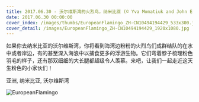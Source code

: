 ```yaml
---
title: 2017.06.30 - 沃尔维斯湾的火烈鸟，纳米比亚 (© Yva Momatiuk and John Eastcott/Minden Pictures)
date: 2017.06.30 00:00:00
cover_index: /images/thumbs/EuropeanFlamingo_ZH-CN10494194429_533x300.jpg
cover_detail: /images/EuropeanFlamingo_ZH-CN10494194429_1920x1080.jpg
---
```


如果你去纳米比亚的沃尔维斯湾，你将看到海湾边粉粉的火烈鸟们成群结队的在水中或者岸边，有的甚至深入海浪中以捕食更多的浮游生物。它们弯着脖子梳理粉色羽毛的样子，还有那双细细的大长腿都超级令人羡慕。来吧，让我们一起走近这天生粉色的小家伙们！

亚洲, 纳米比亚, 沃尔维斯湾

![EuropeanFlamingo](/images/EuropeanFlamingo_ZH-CN10494194429_1920x1080.jpg)

